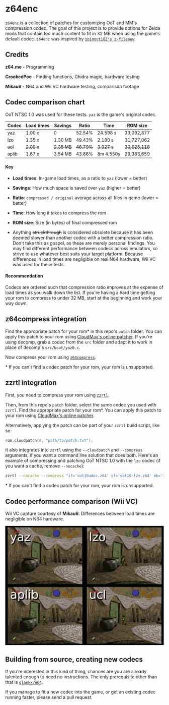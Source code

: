 # z64enc

`z64enc` is a collection of patches for customizing OoT and MM's compression codec. The goal of this project is to provide options for Zelda mods that contain too much content to fit in 32 MB when using the game's default codec. `z64enc` was inspired by [`spinout182's z-filenew`](http://www.spinout182.com/?a=z&p=zfsnew).

## Credits

**z64.me** - Programming

**CrookedPoe** - Finding functions, Ghidra magic, hardware testing

**Mikau6** - N64 and Wii VC hardware testing, comparison footage

## Codec comparison chart

OoT NTSC 1.0 was used for these tests. `yaz` is the game's original codec.

| Codec   | Load times | Savings     | Ratio      | Time        | ROM size       |
| ------- | ---------- | ----------- | ---------- | ----------- | -------------- |
| yaz     | 1.00 x     | 0           | 52.54%     | 24.598 s    | 33,092,877     |
| lzo     | 1.35 x     | 1.30 MB     | 49.43%     | 2.180 s     | 31,727,062     |
| ~~ucl~~ | ~~2.09 x~~ | ~~2.35 MB~~ | ~~46.79%~~ | ~~3.927 s~~ | ~~30,625,118~~ |
| aplib   | 1.67 x     | 3.54 MB     | 43.86%     | 8m 4.550s   | 29,383,659     |

#### Key

* **Load times**: In-game load times, as a ratio to `yaz` (lower = better)

* **Savings**: How much space is saved over `yaz` (higher = better)

* **Ratio**: `compressed / original` average across all files in game (lower = better)

* **Time**: How long it takes to compress the rom

* **ROM size**: Size (in bytes) of final compressed rom

* Anything ~~struckthrough~~ is considered obsolete because it has been deemed slower than another codec with a better compression ratio. Don't take this as gospel, as these are merely personal findings. You may find different performance between codecs across emulators, so strive to use whatever best suits your target platform. Because differences in load times are negligible on real N64 hardware, Wii VC was used for these tests.

#### Recommendation

Codecs are ordered such that compression ratio improves at the expense of load times as you walk down the list. If you're having a hard time getting your rom to compress to under 32 MB, start at the beginning and work your way down.

## z64compress integration

Find the appropriate patch for your rom\* in this repo's `patch` folder. You can apply this patch to your rom using [CloudMax's online patcher](https://cloudmodding.com/app/rompatcher). If you're using decomp, grab a codec from the `src` folder and adapt it to work in place of decomp's `src/boot/yaz0.c`.

Now compress your rom using [`z64compress`](https://github.com/z64me/z64compress).

\* If you can't find a codec patch for your rom, your rom is unsupported.

## zzrtl integration

First, you need to compress your rom using [`zzrtl`](http://www.z64.me/tools/zzrtl).

Then, from this repo's `patch` folder, select the same codec you used with `zzrtl`. Find the appropriate patch for your rom\*. You can apply this patch to your rom using [CloudMax's online patcher](https://cloudmodding.com/app/rompatcher).

Alternatively, applying the patch can be part of your `zzrtl` build script, like so:

```C
rom.cloudpatch(0, "path/to/patch.txt");
```

It also integrates into `zzrtl` using the `--cloudpatch` and `--compress` arguments, if you want a command line solution that does both. Here's an example of compressing and patching OoT NTSC 1.0 with the `lzo` codec (if you want a cache, remove `--nocache`):

```bash
zzrtl --nocache --compress "if='oot10udec.z64' of='oot10-lzo.z64' mb='32' codec='lzo' cloudpatch='oot-ntsc-10_z64enc_lzo.txt' dma='0x7430,0x5F6' compress='10-14,27-END'"
```

\* If you can't find a codec patch for your rom, your rom is unsupported.

## Codec performance comparison (Wii VC)

Wii VC capture courtesy of **Mikau6**. Differences between load times are negligible on N64 hardware.

<img src="wii-vc.gif" title="" alt="wii-vc.gif" data-align="center">

## Building from source, creating new codecs

If you're interested in this kind of thing, chances are you are already talented enough to need no instructions. The only prerequisite other than that is [`glankk/n64`](https://github.com/glankk/n64).

If you manage to fit a new codec into the game, or get an existing codec running faster, please send a pull request.
